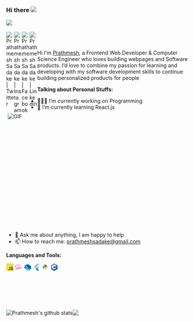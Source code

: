 ### Hi there <img src="https://media.giphy.com/media/hvRJCLFzcasrR4ia7z/giphy.gif" width="25px">
![](https://visitor-badge.glitch.me/badge?page_id=PrathmeshSadake.PrathmeshSadake)

<a href="https://twitter.com/prathmeshsadake">
  <img align="left" alt="PrathmeshSadake | Twitter" width="21px" src="https://raw.githubusercontent.com/anuraghazra/anuraghazra/master/assets/twitter.svg" />
</a>
<a href="https://instagram.com/prxthmesh">
  <img align="left" alt="PrathmeshSadake | Instagram" width="21px" src="https://image.flaticon.com/icons/svg/733/733558.svg" />
</a>
<a href="https://www.facebook.com/prathamesh.sadake">
  <img align="left" alt="PrathmeshSadake | Facebook" width="21px" src="https://image.flaticon.com/icons/svg/733/733547.svg" />
</a>
<a href="https://linkedin.com/in/prathmeshsadake">
  <img align="left" alt="PrathmeshSadake | Linkedin" width="21px" src="https://image.flaticon.com/icons/svg/124/124011.svg" />
</a>
</br>
</br>

Hi I'm [Prathmesh](https://prathmeshsadake.github.io), a Frontend Web Developer & Computer Science Engineer who loves building webpages and Software products.
I’d love to combine my passion for learning and developing with my software development skills to continue building personalized products for people
<img align="right" alt="GIF" src="https://github.com/abhisheknaiidu/abhisheknaiidu/blob/master/code.gif?raw=true" width="500" height="320" />



**Talking about Personal Stuffs:**

- 👨🏽‍💻 I’m currently working on Programming
- 🌱 I’m currently learning React.js
- 💬 Ask me about anything, I am happy to help
- 📫 How to reach me: prathmeshsadake@gmail.com


<!-- *NOTE: Top languages does not indicate my skill level or something like that, it's a github metric of which languages I have the most code on github*
-->
**Languages and Tools:**  

<code><img height="20" src="https://raw.githubusercontent.com/github/explore/80688e429a7d4ef2fca1e82350fe8e3517d3494d/topics/javascript/javascript.png"></code>
<code><img height="20" src="https://raw.githubusercontent.com/github/explore/80688e429a7d4ef2fca1e82350fe8e3517d3494d/topics/sass/sass.png"></code>
<code><img height="20" src="https://raw.githubusercontent.com/github/explore/80688e429a7d4ef2fca1e82350fe8e3517d3494d/topics/dart/dart.png"></code>
<code><img height="20" src="https://raw.githubusercontent.com/github/explore/80688e429a7d4ef2fca1e82350fe8e3517d3494d/topics/flutter/flutter.png"></code>
<code><img height="20" src="https://raw.githubusercontent.com/github/explore/80688e429a7d4ef2fca1e82350fe8e3517d3494d/topics/python/python.png"></code>
<code><img height="20" src="https://raw.githubusercontent.com/github/explore/80688e429a7d4ef2fca1e82350fe8e3517d3494d/topics/cpp/cpp.png"></code>
<br><br><br><br>
<br><br><br>
<img align="left" src="https://github-readme-stats.vercel.app/api?username=prathmeshsadake&show_icons=true&include_all_commits=true&theme=buefy&line_height=33" alt="Prathmesh's github stats" /> <img src="https://github-readme-stats.vercel.app/api/top-langs/?username=prathmeshsadake&card_width=300&theme=bue&langs_count=4&hide=Dockerfile" />  


